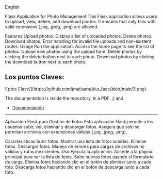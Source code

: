 English

Flask Application for Photo Management
This Flask application allows users to upload, view, delete, and download photos.
It ensures that only files with valid extensions (.jpg, .jpeg, .png) are allowed.

Features
Upload photos.
Display a list of uploaded photos.
Delete photos.
Download photos.
Error handling for invalid file uploads and non-existent routes.
Usage
Run the application.
Access the home page to see the list of photos.
Upload new photos using the upload form.
Delete photos by clicking the delete button next to each photo.
Download photos by clicking the download button next to each photo.

## Los puntos Claves:
![ptos Clave][(https://github.com/jmatisam/blur_face/blob/main/3.png)



The documentation is inside the repository, in a PDF. ;) and
* [Documentación](https://www.canva.com/design/DAGAzb8M2ag/skWm-5wgaV8xs4XlyAvGwA/view?utm_content=DAGAzb8M2ag&utm_campaign=designshare&utm_medium=link&utm_source=editor)

----------------------------------------------------------------------------------------------------------------------------


Aplicación Flask para Gestión de Fotos
Esta aplicación Flask permite a los usuarios subir, ver, eliminar y descargar fotos.
Asegura que solo se permitan archivos con extensiones válidas (.jpg, .jpeg, .png).

Características
Subir fotos.
Mostrar una lista de fotos subidas.
Eliminar fotos.
Descargar fotos.
Manejo de errores para cargas de archivos no válidas y rutas inexistentes.
Uso
Ejecuta la aplicación.
Accede a la página principal para ver la lista de fotos.
Sube nuevas fotos usando el formulario de carga.
Elimina fotos haciendo clic en el botón de eliminar junto a cada foto.
Descarga fotos haciendo clic en el botón de descarga junto a cada foto.

